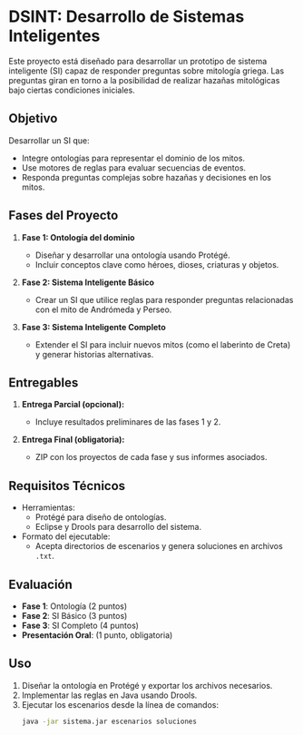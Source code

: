 # DSINT: Desarrollo de Sistemas Inteligentes

Este proyecto está diseñado para desarrollar un prototipo de sistema inteligente (SI) capaz de responder preguntas sobre mitología griega. Las preguntas giran en torno a la posibilidad de realizar hazañas mitológicas bajo ciertas condiciones iniciales.

## Objetivo

Desarrollar un SI que:
- Integre ontologías para representar el dominio de los mitos.
- Use motores de reglas para evaluar secuencias de eventos.
- Responda preguntas complejas sobre hazañas y decisiones en los mitos.

## Fases del Proyecto

1. **Fase 1: Ontología del dominio**
   - Diseñar y desarrollar una ontología usando Protégé.
   - Incluir conceptos clave como héroes, dioses, criaturas y objetos.

2. **Fase 2: Sistema Inteligente Básico**
   - Crear un SI que utilice reglas para responder preguntas relacionadas con el mito de Andrómeda y Perseo.

3. **Fase 3: Sistema Inteligente Completo**
   - Extender el SI para incluir nuevos mitos (como el laberinto de Creta) y generar historias alternativas.

## Entregables

1. **Entrega Parcial (opcional):**
   - Incluye resultados preliminares de las fases 1 y 2.

2. **Entrega Final (obligatoria):**
   - ZIP con los proyectos de cada fase y sus informes asociados.

## Requisitos Técnicos

- Herramientas:
  - Protégé para diseño de ontologías.
  - Eclipse y Drools para desarrollo del sistema.
- Formato del ejecutable:
  - Acepta directorios de escenarios y genera soluciones en archivos `.txt`.

## Evaluación

- **Fase 1**: Ontología (2 puntos)
- **Fase 2**: SI Básico (3 puntos)
- **Fase 3**: SI Completo (4 puntos)
- **Presentación Oral**: (1 punto, obligatoria)

## Uso

1. Diseñar la ontología en Protégé y exportar los archivos necesarios.
2. Implementar las reglas en Java usando Drools.
3. Ejecutar los escenarios desde la línea de comandos:
   ```bash
   java -jar sistema.jar escenarios soluciones
